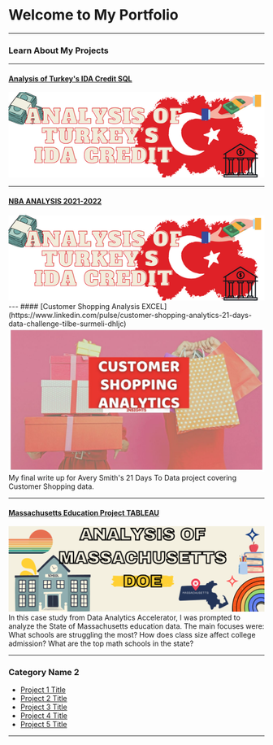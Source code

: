 # Welcome to My Portfolio

---

### Learn About My Projects


---
#### [Analysis of Turkey's IDA Credit SQL](https://www.linkedin.com/pulse/sql-analysis-turkeys-ida-credit-tilbe-surmeli-ih2cc%3FtrackingId=tsupjcwASKCNll4YTQjyQQ%253D%253D/?trackingId=tsupjcwASKCNll4YTQjyQQ%3D%3D)
<img src="images/SyriaTurkey Earthquake Email Header in Red Grey Utilitarian Style.png"/>




---


#### [NBA ANALYSIS 2021-2022](https://www.linkedin.com/pulse/sql-analysis-turkeys-ida-credit-tilbe-surmeli-ih2cc%3FtrackingId=tsupjcwASKCNll4YTQjyQQ%253D%253D/?trackingId=tsupjcwASKCNll4YTQjyQQ%3D%3D)
<img src="images/SyriaTurkey Earthquake Email Header in Red Grey Utilitarian Style.png"/>
---
#### [Customer Shopping Analysis EXCEL](https://www.linkedin.com/pulse/customer-shopping-analytics-21-days-data-challenge-tilbe-surmeli-dhljc)
<img src="images/Red White and Pink Typographic and Stunning Shopping Themed Youtube Thumbnail.jpg"/>
My final write up for Avery Smith's 21 Days To Data project covering Customer Shopping data. 


---
#### [Massachusetts Education Project TABLEAU](https://public.tableau.com/views/DASHBOARDAnalysisofMassDOE/Dashboard1?:language=en-US&:display_count=n&:origin=viz_share_link)
<img src="images/Pastel Retro Welcome to the team twitter header.png"/>
In this case study from Data Analytics Accelerator, I was prompted to analyze the State of Massachusetts education data. The main focuses were:
What schools are struggling the most?
How does class size affect college admission?
What are the top math schools in the state? 

---

### Category Name 2

- [Project 1 Title](http://example.com/)
- [Project 2 Title](http://example.com/)
- [Project 3 Title](http://example.com/)
- [Project 4 Title](http://example.com/)
- [Project 5 Title](http://example.com/)

---




